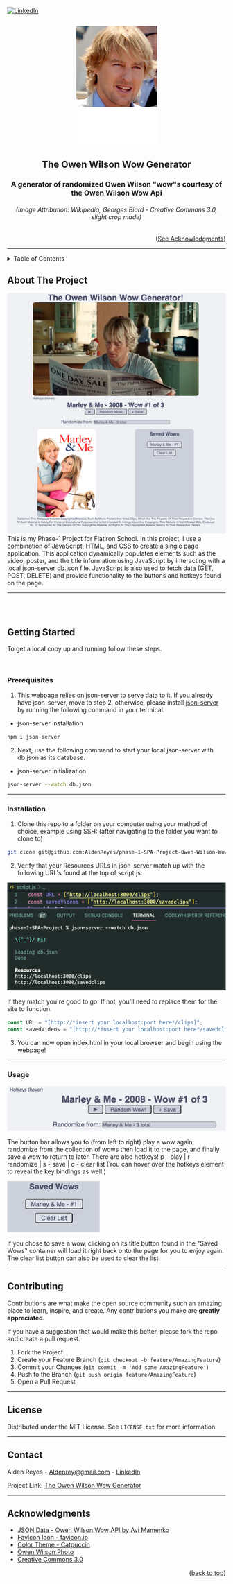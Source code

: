 <a name="readme-top"></a>

[![LinkedIn][linkedin-shield]][linkedin-url]

<div align="center">
<p align="center">
    <img src="images/Owen_Wilson_Cannes_2011_Wiki.png" alt="Owen Wilson at the Cannes Film Festival 2011">
</p>
<h2 align="center">The Owen Wilson Wow Generator</h2>
  <h3 align="center">
    A generator of randomized Owen Wilson "wow"s courtesy of the Owen Wilson Wow Api 
  </h3>
<h6>(Image Attribution: Wikipedia, Georges Biard - Creative Commons 3.0, slight crop made)</h6>
  <p align="right">(<a href="#acknowledgments">See Acknowledgments</a>)</p>

---

</div>

<!-- TABLE OF CONTENTS -->
<details>
  <summary>Table of Contents</summary>
  <ol>
    <li>
      <a href="#getting-started">Getting Started</a>
      <ul>
        <li><a href="#prerequisites">Prerequisites</a></li>
        <li><a href="#installation">Installation</a></li>
        <li><a href="#usage">Usage</a></li>
      </ul>
    </li>
    <li><a href="#contributing">Contributing</a></li>
    <li><a href="#license">License</a></li>
    <li><a href="#contact">Contact</a></li>
    <li><a href="#acknowledgments">Acknowledgments</a></li>
  </ol>
</details>

<!-- ABOUT THE PROJECT -->

## About The Project

<div align="center">
<img src="images/pageoverview.png">
</div>
This is my Phase-1 Project for Flatiron School. In this project, I use a combination of JavaScript, HTML, and CSS to create a single page application. This application dynamically populates elements such as the video, poster, and the title information using JavaScript by interacting with a local json-server db.json file. JavaScript is also used to fetch data (GET, POST, DELETE) and provide functionality to the buttons and hotkeys found on the page.

---

<br><br>

## Getting Started

To get a local copy up and running follow these steps.

<br>

### Prerequisites

1. This webpage relies on json-server to serve data to it.
If you already have json-server, move to step 2, otherwise, please install [json-server](https://www.npmjs.com/package/json-server) by running the following command in your terminal.

- json-server installation

```sh
npm i json-server
```

2. Next, use the following command to start your local json-server with db.json as its database.

- json-server initialization

```sh
json-server --watch db.json
```

---

### Installation

1. Clone this repo to a folder on your computer using your method of choice, example using SSH:
   (after navigating to the folder you want to clone to)

```sh
git clone git@github.com:AldenReyes/phase-1-SPA-Project-Owen-Wilson-Wow-Generator.git
```

2. Verify that your Resources URLs in json-server match up with the following URL's found at the top of script.js.

<img src="images/installation-2.png">

If they match you're good to go! If not, you'll need to replace them for the site to function.

```js
const URL = "[http://*insert your localhost:port here*/clips]";
const savedVideos = "[http://*insert your localhost:port here*/savedclips]";
```

3. You can now open index.html in your local browser and begin using the webpage!

---

### Usage

<img src="images/buttonbar.png">

The button bar allows you to (from left to right) play a wow again, randomize from the collection of wows then load it to the page, and finally save a wow to return to later. There are also hotkeys! p - play | r - randomize | s - save | c - clear list (You can hover over the hotkeys element to reveal the key bindings as well.)

<img src="images/savedwows.png">

If you chose to save a wow, clicking on its title button found in the "Saved Wows" container will load it right back onto the page for you to enjoy again. The clear list button can also be used to clear the list.

---

## Contributing

Contributions are what make the open source community such an amazing place to learn, inspire, and create. Any contributions you make are **greatly appreciated**.

If you have a suggestion that would make this better, please fork the repo and create a pull request.

1. Fork the Project
2. Create your Feature Branch (`git checkout -b feature/AmazingFeature`)
3. Commit your Changes (`git commit -m 'Add some AmazingFeature'`)
4. Push to the Branch (`git push origin feature/AmazingFeature`)
5. Open a Pull Request

---

## License

Distributed under the MIT License. See `LICENSE.txt` for more information.

---

## Contact

Alden Reyes - Aldenrey@gmail.com - <a href="https://www.linkedin.com/in/alden-reyes">LinkedIn</a>

Project Link: [The Owen Wilson Wow Generator](https://github.com/AldenReyes/phase-1-SPA-Project-Owen-Wilson-Wow-Generator)

---

<a name="acknowledgments"></a>

## Acknowledgments

- [JSON Data - Owen Wilson Wow API ](https://owen-wilson-wow-api.onrender.com/)[by Avi Mamenko](https://amamenko.github.io/)
- [Favicon Icon - favicon.io](https://favicon.io/favicon-generator/)
- [Color Theme - Catpuccin](https://github.com/catppuccin/catppuccin)
- [Owen Wilson Photo](https://commons.wikimedia.org/wiki/File:Owen_Wilson_Cannes_2011.jpg)
- [Creative Commons 3.0](https://creativecommons.org/licenses/by-sa/3.0/deed.en)

<p align="right">(<a href="#readme-top">back to top</a>)</p>

<!-- MARKDOWN LINKS & IMAGES -->
<!-- https://www.markdownguide.org/basic-syntax/#reference-style-links -->

[contributors-shield]: https://img.shields.io/github/contributors/github_username/repo_name.svg?style=for-the-badge
[contributors-url]: https://github.com/github_username/repo_name/graphs/contributors
[forks-shield]: https://img.shields.io/github/forks/github_username/repo_name.svg?style=for-the-badge
[forks-url]: https://github.com/github_username/repo_name/network/members
[stars-shield]: https://img.shields.io/github/stars/github_username/repo_name.svg?style=for-the-badge
[stars-url]: https://github.com/github_username/repo_name/stargazers
[issues-shield]: https://img.shields.io/github/issues/github_username/repo_name.svg?style=for-the-badge
[issues-url]: https://github.com/github_username/repo_name/issues
[license-shield]: https://img.shields.io/github/license/github_username/repo_name.svg?style=for-the-badge
[license-url]: https://github.com/AldenReyes/phase-1-SPA-Project-Owen-Wilson-Wow-Generator/blob/main/LICENSE.txt
[linkedin-shield]: https://img.shields.io/badge/-LinkedIn-black.svg?style=for-the-badge&logo=linkedin&colorB=555
[linkedin-url]: https://www.linkedin.com/in/alden-reyes
[webpage-screenshot]: images/screenshot.png
[Next.js]: https://img.shields.io/badge/next.js-000000?style=for-the-badge&logo=nextdotjs&logoColor=white
[Next-url]: https://nextjs.org/
[React.js]: https://img.shields.io/badge/React-20232A?style=for-the-badge&logo=react&logoColor=61DAFB
[React-url]: https://reactjs.org/
[Vue.js]: https://img.shields.io/badge/Vue.js-35495E?style=for-the-badge&logo=vuedotjs&logoColor=4FC08D
[Vue-url]: https://vuejs.org/
[Angular.io]: https://img.shields.io/badge/Angular-DD0031?style=for-the-badge&logo=angular&logoColor=white
[Angular-url]: https://angular.io/
[Svelte.dev]: https://img.shields.io/badge/Svelte-4A4A55?style=for-the-badge&logo=svelte&logoColor=FF3E00
[Svelte-url]: https://svelte.dev/
[Laravel.com]: https://img.shields.io/badge/Laravel-FF2D20?style=for-the-badge&logo=laravel&logoColor=white
[Laravel-url]: https://laravel.com
[Bootstrap.com]: https://img.shields.io/badge/Bootstrap-563D7C?style=for-the-badge&logo=bootstrap&logoColor=white
[Bootstrap-url]: https://getbootstrap.com
[JQuery.com]: https://img.shields.io/badge/jQuery-0769AD?style=for-the-badge&logo=jquery&logoColor=white
[JQuery-url]: https://jquery.com
